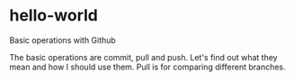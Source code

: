 # hello-world
Basic operations with Github

The basic operations are commit, pull and push. Let's find out what they mean and how I should use them.
Pull is for comparing different branches.
